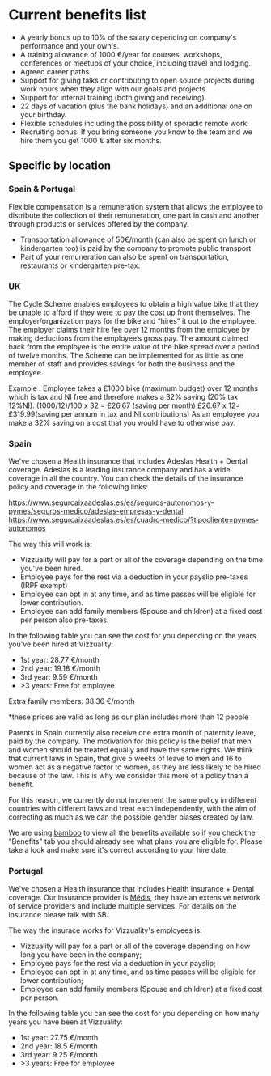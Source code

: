 # Current benefits list

- A yearly bonus up to 10% of the salary depending on company's performance and your own's.
- A training allowance of 1000 €/year for courses, workshops, conferences or meetups of your choice, including travel and lodging.
- Agreed career paths.
- Support for giving talks or contributing to open source projects during work hours when they align with our goals and projects.
- Support for internal training (both giving and receiving).
- 22 days of vacation (plus the bank holidays) and an additional one on your birthday.
- Flexible schedules including the possibility of sporadic remote work.
- Recruiting bonus. If you bring someone you know to the team and we hire them you get 1000 € after six months.

## Specific by location

### Spain & Portugal

Flexible compensation is a remuneration system that allows the employee to distribute the collection of their remuneration, one part in cash and another through products or services offered by the company.

- Transportation allowance of 50€/month (can also be spent on lunch or kindergarten too) is paid by the company to promote public transport.
- Part of your remuneration can also be spent on transportation, restaurants or kindergarten pre-tax.

### UK

The Cycle Scheme enables employees to obtain a high value bike that they be unable to afford if they were to pay the cost up front themselves. The employer/organization pays for the bike and “hires” it out to the employee. The employer claims their hire fee over 12 months from the employee by making deductions from the employee’s gross pay. The amount claimed back from the employee is the entire value of the bike spread over a period of twelve months. The Scheme can be implemented for as little as one member of staff and provides savings for both the business and the employee.

Example : Employee takes a £1000 bike (maximum budget) over 12 months which is tax and NI free and therefore makes a 32% saving (20% tax 12%NI).
(1000/12)/100 x 32 = £26.67 (saving per month)
£26.67 x 12= £319.99(saving per annum in tax and NI contributions)
As an employee you make a 32% saving on a cost that you would have to otherwise pay.

### Spain

We've chosen a Health insurance that includes Adeslas Health + Dental coverage. Adeslas is a leading insurance company and has a wide coverage in all the country. You can check the details of the insurance policy and coverage in the following links:

https://www.segurcaixaadeslas.es/es/seguros-autonomos-y-pymes/seguros-medico/adeslas-empresas-y-dental
https://www.segurcaixaadeslas.es/es/cuadro-medico/?tipocliente=pymes-autonomos

The way this will work is:

- Vizzuality will pay for a part or all of the coverage depending on the time you've been hired.
- Employee pays for the rest via a deduction in your payslip pre-taxes (IRPF exempt)
- Employee can opt in at any time, and as time passes will be eligible for lower contribution.
- Employee can add family members (Spouse and children) at a fixed cost per person also pre-taxes.

In the following table you can see the cost for you depending on the years you've been hired at Vizzuality:

- 1st year: 28.77 €/month
- 2nd year: 19.18 €/month
- 3rd year: 9.59 €/month
- \>3 years: Free for employee

Extra family members: 38.36 €/month

*these prices are valid as long as our plan includes more than 12 people

Parents in Spain currently also receive one extra month of paternity leave, paid by the company. The motivation for this policy is the belief that men and women should be treated equally and have the same rights. We think that current laws in Spain, that give 5 weeks of  leave to men and 16 to women act as a negative factor to women, as they are less likely to be hired because of the law. This is why we consider this more of a policy than a benefit.

For this reason, we currently do not implement the same policy in different countries with different laws and treat each independently, with the aim of correcting as much as we can the possible gender biases created by law.

We are using [bamboo](https://vizzuality.bamboohr.co.uk/) to view all the benefits available so if you check the "Benefits" tab you should already see what plans you are eligible for. Please take a look and make sure it's correct according to your hire date.


### Portugal

We've chosen a Health insurance that includes Health Insurance + Dental coverage. Our insurance provider is [Médis](https://www.medis.pt/), they have an extensive network of service providers and include multiple services. For details on the insurance please talk with SB.

The way the insurace works for Vizzuality's employees is:

- Vizzuality will pay for a part or all of the coverage depending on how long you have been in the company;
- Employee pays for the rest via a deduction in your payslip;
- Employee can opt in at any time, and as time passes will be eligible for lower contribution;
- Employee can add family members (Spouse and children) at a fixed cost per person.

In the following table you can see the cost for you depending on how many years you have been at Vizzuality:

- 1st year: 27.75 €/month
- 2nd year: 18.5 €/month
- 3rd year: 9.25 €/month
- \>3 years: Free for employee

